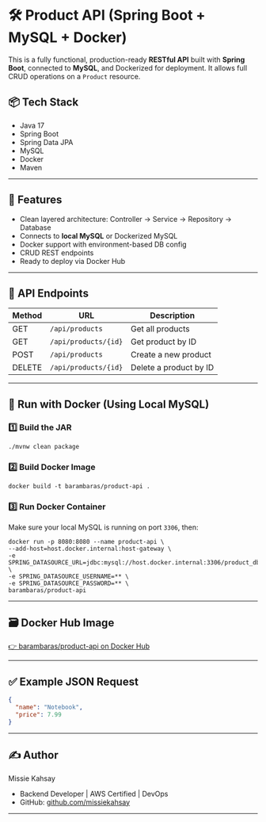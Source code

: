 # 🛠️ Product API (Spring Boot + MySQL + Docker)

This is a fully functional, production-ready **RESTful API** built with **Spring Boot**, connected to **MySQL**, and Dockerized for deployment. It allows full CRUD operations on a `Product` resource.

## 📦 Tech Stack

- Java 17
- Spring Boot
- Spring Data JPA
- MySQL
- Docker
- Maven

---

## 🚀 Features

- Clean layered architecture: Controller → Service → Repository → Database
- Connects to **local MySQL** or Dockerized MySQL
- Docker support with environment-based DB config
- CRUD REST endpoints
- Ready to deploy via Docker Hub

---

## 🧪 API Endpoints

| Method | URL | Description |
|--------|-----|-------------|
| GET    | `/api/products`       | Get all products |
| GET    | `/api/products/{id}`  | Get product by ID |
| POST   | `/api/products`       | Create a new product |
| DELETE | `/api/products/{id}`  | Delete a product by ID |

---

## 🐳 Run with Docker (Using Local MySQL)

### 1️⃣ Build the JAR

```
./mvnw clean package
```

### 2️⃣ Build Docker Image

```
docker build -t barambaras/product-api .
```

### 3️⃣ Run Docker Container

Make sure your local MySQL is running on port `3306`, then:

```
docker run -p 8080:8080 --name product-api \
--add-host=host.docker.internal:host-gateway \
-e SPRING_DATASOURCE_URL=jdbc:mysql://host.docker.internal:3306/product_db \
-e SPRING_DATASOURCE_USERNAME=** \
-e SPRING_DATASOURCE_PASSWORD=** \
barambaras/product-api
```

---

## 🗃️ Docker Hub Image

[👉 barambaras/product-api on Docker Hub](https://hub.docker.com/r/barambaras/product-api)

---

## ✅ Example JSON Request

```json
{
  "name": "Notebook",
  "price": 7.99
}
```

---

## ✍️ Author

Missie Kahsay
- Backend Developer | AWS Certified | DevOps
- GitHub: [github.com/missiekahsay](https://github.com/missiekahsay)

---
